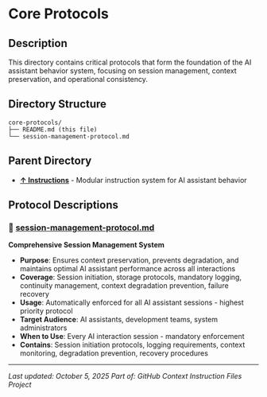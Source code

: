 # Core Protocols

## Description
This directory contains critical protocols that form the foundation of the AI assistant behavior system, focusing on session management, context preservation, and operational consistency.

## Directory Structure
```
core-protocols/
├── README.md (this file)
└── session-management-protocol.md
```

## Parent Directory
- **[↑ Instructions](../README.md)** - Modular instruction system for AI assistant behavior

## Protocol Descriptions

### 📄 **[session-management-protocol.md](session-management-protocol.md)**
**Comprehensive Session Management System**
- **Purpose**: Ensures context preservation, prevents degradation, and maintains optimal AI assistant performance across all interactions
- **Coverage**: Session initiation, storage protocols, mandatory logging, continuity management, context degradation prevention, failure recovery
- **Usage**: Automatically enforced for all AI assistant sessions - highest priority protocol
- **Target Audience**: AI assistants, development teams, system administrators
- **When to Use**: Every AI interaction session - mandatory enforcement
- **Contains**: Session initiation protocols, logging requirements, context monitoring, degradation prevention, recovery procedures

---

*Last updated: October 5, 2025*
*Part of: GitHub Context Instruction Files Project*
